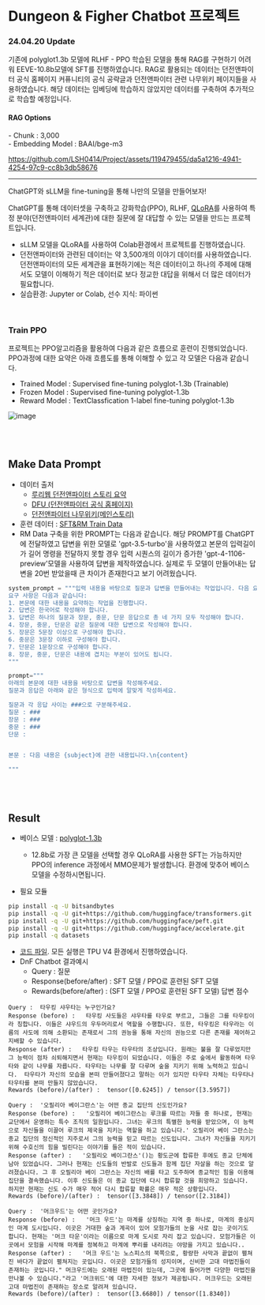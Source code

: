 # Dungeon & Figher Chatbot 프로젝트



<h3> 24.04.20 Update</h3>
기존에 polyglot1.3b 모델에 RLHF - PPO 학습된 모델을 통해 RAG를 구현하기 어려워 EEVE-10.8b모델에 SFT를 진행하였습니다. RAG로 활용되는 데이터는 던전앤파이터 공식 홈페이지 커퓨니티의 공식 공략글과 던전앤파이터 관련 나무위키 페이지들을 사용하였습니다. 해당 데이터는 임베딩에 학습하지 않았지만 데이터를 구축하여 추가적으로 학습할 예정입니다.


<h4>RAG Options</h4>
- Chunk : 3,000</br>
- Embedding Model : BAAI/bge-m3




https://github.com/LSH0414/Project/assets/119479455/da5a1216-4941-4254-97c9-cc8b3db58676




----
ChatGPT와 sLLM을 fine-tuning을 통해 나만의 모델을 만들어보자!

ChatGPT를 통해 데이터셋을 구축하고 강화학습(PPO), RLHF, [QLoRA](https://github.com/artidoro/qlora?tab=readme-ov-file)를 사용하여 특정 분야(던전앤파이터 세계관)에 대한 질문에 잘 대답할 수 있는 모델을 만드는 프로젝트입니다.</br>
  - sLLM 모델을 QLoRA를 사용하여 Colab환경에서 프로젝트를 진행하였습니다.</br>
  - 던전앤파이터와 관련된 데이터는 약 3,500개의 이야기 데이터를 사용하였습니다. 던전앤파이터의 모든 세계관을 표현하기에는 적은 데이터이고 하나의 주제에 대해서도 모델이 이해하기 적은 데이터로 보다 정교한 대답을 위해서 더 많은 데이터가 필요합니다.
  - 실습환경: Jupyter or Colab, 선수 지식: 파이썬

</br>

### Train PPO
프로젝트는 PPO알고리즘을 활용하여 다음과 같은 흐름으로 훈련이 진행되었습니다. PPO과정에 대한 요약은 아래 흐름도를 통해 이해할 수 있고 각 모델은 다음과 같습니다.
- Trained Model : Supervised fine-tuning polyglot-1.3b (Trainable)
- Frozen Model : Supervised fine-tuning polyglot-1.3b
- Reward Model : TextClassfication 1-label fine-tuning polyglot-1.3b

![image](https://github.com/LSH0414/Project/assets/119479455/e2034621-1d2e-4130-9255-7004a21eebb0)


</br></br>

## Make Data Prompt
- 데이터 출저
  - [루리웹 던전앤파이터 스토리 요약](https://bbs.ruliweb.com/news/board/17/read/61)
  - [DFU (던전앤파이터 공식 홈페이지)](https://www.dnf-universe.com/)
  - [던전앤파이터 나무위키(메인스토리)](https://namu.wiki/w/%EB%8D%98%EC%A0%84%EC%95%A4%ED%8C%8C%EC%9D%B4%ED%84%B0)
- 훈련 데이터 : [SFT&RM Train Data](https://github.com/LSH0414/Project/tree/master/DnF_Chatbot/data)
- RM Data 구축을 위한 PROMPT는 다음과 같습니다. 해당 PROMPT를 ChatGPT에 전달하였고 답변을 위한 모델로 'gpt-3.5-turbo'을 사용하였고 본문의 입력길이가 길어 명령을 전달하지 못할 경우 입력 시퀀스의 길이가 증가한 'gpt-4-1106-preview'모델을 사용하여 답변을 제작하였습니다. 실제로 두 모델이 만들어내는 답변을 20번 받았을때 큰 차이가 존재한다고 보기 어려웠습니다. 
```python
system_prompt = """입력 내용을 바탕으로 질문과 답변을 만들어내는 작업입니다. 다음 요구사항에 맞는 답변을 생성해주세요.
요구 사항은 다음과 같습니다:
1. 본문에 대한 내용을 요약하는 작업을 진행합니다.
2. 답변은 한국어로 작성해야 합니다.
3. 답변은 하나의 질문과 장문, 중문, 단문 응답으로 총 네 가지 모두 작성해야 합니다.
4. 장문, 중문, 단문은 같은 질문에 대한 답변으로 작성해야 합니다.
5. 장문은 5문장 이상으로 구성해야 합니다.
6. 중문은 3문장 이하로 구성해야 합니다.
7. 단문은 1문장으로 구성해야 합니다.
8. 장문, 중문, 단문은 내용에 겹치는 부분이 있어도 됩니다.
"""

prompt="""
아래의 본문에 대한 내용을 바탕으로 답변을 작성해주세요.
질문과 응답은 아래와 같은 형식으로 입력에 알맞게 작성하세요.

질문과 각 응답 사이는 ###으로 구분해주세요.
질문 : ###
장문 : ###
중문 : ###
단문 :


본문 : 다음 내용은 {subject}에 관한 내용입니다.\n{content}

"""
```

</br></br>

##  Result
- 베이스 모델 : [polyglot-1.3b](https://github.com/EleutherAI/polyglot)
  - 12.8b로 가장 큰 모델을 선택할 경우 QLoRA를 사용한 SFT는 가능하지만 PPO의 inference 과정에서 MMO문제가 발생합니다. 환경에 맞추어 베이스 모델을 수정하시면됩니다.

- 필요 모듈
```bash
pip install -q -U bitsandbytes
pip install -q -U git+https://github.com/huggingface/transformers.git
pip install -q -U git+https://github.com/huggingface/peft.git
pip install -q -U git+https://github.com/huggingface/accelerate.git
pip install -q datasets
```
- [코드 파일](https://github.com/LSH0414/Project/blob/master/DnF_Chatbot/model_train.ipynb). 모든 실행은 TPU V4 환경에서 진행하였습니다.
- DnF Chatbot 결과예시
  -  Query : 질문
  -  Response(before/after) : SFT 모델 / PPO로 훈련된 SFT 모델
  -  Rewards(before/after) : (SFT 모델 / PPO로 훈련된 SFT 모델) 답변 점수
```
Query :  타우킹 샤우타는 누구인가요?
Response (before) :   타우킹 사도들은 샤우타를 타우로 부르고, 그들은 그를 타우킹이라 칭합니다. 이들은 샤우드의 우두머리로서 역할을 수행합니다. 또한, 타우킹은 타우라는 이름의 사도에 의해 소환되는 존재로서 그의 권능을 통해 자신의 권능으로 다른 존재를 제어하고 지배할 수 있습니다.
Response (after) :   타우킹 타우는 타우타의 조상입니다. 원래는 불을 잘 다루었지만 그 능력이 점차 쇠퇴해지면서 현재는 타우킹이 되었습니다. 이들은 주로 숲에서 활동하며 타우타와 같이 나무를 자릅니다. 타우타는 나무를 잘 다루며 숲을 지키기 위해 노력하고 있습니다.  타우타가 자신의 모습을 본떠 만들어졌다고 말하는 이가 있지만 타우타 자체는 타우타나 타우타를 본떠 만들지 않았습니다.
Rewards (before)/(after) :  tensor([0.6245]) / tensor([3.5957])

Query :  '오필리아 베이그란스'는 어떤 종교 집단의 신도인가요?
Response (before) :   '오필리어 베이그란스는 루크를 따르는 자들 중 하나로, 현재는 교단에서 운영하는 특수 조직의 일원입니다. 그녀는 루크의 특별한 능력을 받았으며, 이 능력으로 자신들을 이끌어 루크의 제국을 지키는 역할을 하고 있습니다.' 오필리어 베이 그란스는 종교 집단의 정신적인 지주로서 그의 능력을 믿고 따르는 신도입니다. 그녀가 자신들을 지키기 위해 수호신의 힘을 빌린다는 이야기를 들은 적이 있습니다.
Response (after) :   '오필리오 베이그란스'()는 황도군에 합류한 후에도 종교 단체에 남아 있었습니다. 그러나 현재는 신도들의 반발로 신도들과 함께 집단 자살을 하는 것으로 알려졌습니다. 그 후 오필리아 베이 그란스는 자신의 배를 타고 도주하며 종교적인 힘을 이용해 집단을 결속했습니다. 이후 신도들은 이 종교 집단에 다시 합류할 것을 희망하고 있습니다. 하지만 현재는 신도 수가 매우 적어 다시 합류할 확률은 매우 적은 상황입니다.
Rewards (before)/(after) :  tensor([3.3848]) / tensor([2.3184])

Query :  '머크우드'는 어떤 곳인가요?
Response (before) :   '머크 우드'는 마계를 상징하는 지역 중 하나로, 마계의 중심지인 마계 도시입니다. 이곳은 거대한 숲과 계곡이 있어 모험가들의 눈을 사로 잡는 곳이기도 합니다. 현재는 '머크 타운'이라는 이름으로 마계 도시로 자리 잡고 있습니다. 모험가들은 이곳에서 모험을 시작해 마계를 정복하고 마계에 뿌리를 내리려는 야망을 가지고 있습니다..
Response (after) :   '머크 우드'는 노스피스의 북쪽으로, 황량한 사막과 끝없이 펼쳐진 바다가 끝없이 펼쳐지는 곳입니다. 이곳은 모험가들의 성지이며, 신비한 고대 마법진들이 존재하는 곳입니다." 머크우드에는 오래된 마법진이 있는데, 그곳에 들어가면 다양한 마법진을 만나볼 수 있습니다."라고 '머크위드'에 대한 자세한 정보가 제공됩니다. 머크우드는 오래된 고대 마법진이 존재하는 장소로 알려져 있습니다.
Rewards (before)/(after) :  tensor([3.6680]) / tensor([1.8340])
```
